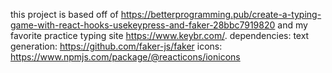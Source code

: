this project is based off of https://betterprogramming.pub/create-a-typing-game-with-react-hooks-usekeypress-and-faker-28bbc7919820 and my favorite practice typing site https://www.keybr.com/.
dependencies:
text generation:
https://github.com/faker-js/faker
icons:
https://www.npmjs.com/package/@reacticons/ionicons
